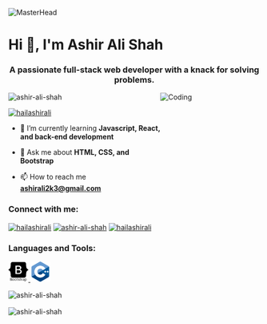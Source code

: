 ![MasterHead](https://www.wingstechsolutions.com/wp-content/uploads/2022/03/full-stack-development.gif)
<h1>Hi 👋, I'm Ashir Ali Shah</h1>
<h3 align="center">A passionate full-stack web developer with a knack for solving problems.</h3>
<img align="right" alt="Coding" height = "200" width="200" src="https://camo.githubusercontent.com/5ddf73ad3a205111cf8c686f687fc216c2946a75005718c8da5b837ad9de78c9/68747470733a2f2f7468756d62732e6766796361742e636f6d2f4576696c4e657874446576696c666973682d736d616c6c2e676966">
<p align="left"> <img src="https://komarev.com/ghpvc/?username=ashir-ali-shah&label=Profile%20views&color=0e75b6&style=flat" alt="ashir-ali-shah" /> </p>

<p align="left"> <a href="https://twitter.com/hailashirali" target="blank"><img src="https://img.shields.io/twitter/follow/hailashirali?logo=twitter&style=for-the-badge" alt="hailashirali" /></a> </p>

- 🌱 I’m currently learning **Javascript, React, and back-end development**

- 💬 Ask me about **HTML, CSS, and Bootstrap**

- 📫 How to reach me **ashirali2k3@gmail.com**

<h3 align="left">Connect with me:</h3>
<p align="left">
<a href="https://twitter.com/hailashirali" target="blank"><img align="center" src="https://raw.githubusercontent.com/rahuldkjain/github-profile-readme-generator/master/src/images/icons/Social/twitter.svg" alt="hailashirali" height="30" width="40" /></a>
<a href="https://linkedin.com/in/ashir-ali-shah" target="blank"><img align="center" src="https://raw.githubusercontent.com/rahuldkjain/github-profile-readme-generator/master/src/images/icons/Social/linked-in-alt.svg" alt="ashir-ali-shah" height="30" width="40" /></a>
<a href="https://instagram.com/hailashirali" target="blank"><img align="center" src="https://raw.githubusercontent.com/rahuldkjain/github-profile-readme-generator/master/src/images/icons/Social/instagram.svg" alt="hailashirali" height="30" width="40" /></a>
</p>

<h3 align="left">Languages and Tools:</h3>
<p align="left"> <a href="https://getbootstrap.com" target="_blank" rel="noreferrer"> <img src="https://raw.githubusercontent.com/devicons/devicon/master/icons/bootstrap/bootstrap-plain-wordmark.svg" alt="bootstrap" width="40" height="40"/> </a> <a href="https://www.w3schools.com/cpp/" target="_blank" rel="noreferrer"> <img src="https://raw.githubusercontent.com/devicons/devicon/master/icons/cplusplus/cplusplus-original.svg" alt="cplusplus" width="40" height="40"/> </a> </p>

<p><img align="center" src="https://github-readme-stats.vercel.app/api/top-langs?username=ashir-ali-shah&show_icons=true&locale=en&layout=compact" alt="ashir-ali-shah" /></p>

<p><img align="center" src="https://github-readme-streak-stats.herokuapp.com/?user=ashir-ali-shah&" alt="ashir-ali-shah" /></p>
